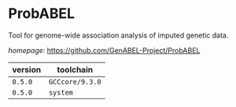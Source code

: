 # ProbABEL

Tool for genome-wide association analysis of imputed genetic data.

*homepage*: <https://github.com/GenABEL-Project/ProbABEL>

version | toolchain
--------|----------
``0.5.0`` | ``GCCcore/9.3.0``
``0.5.0`` | ``system``
